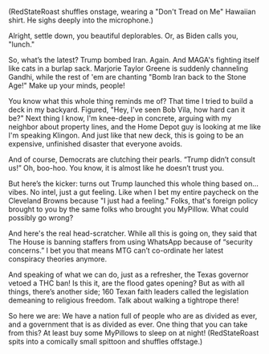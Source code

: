 (RedStateRoast shuffles onstage, wearing a "Don't Tread on Me" Hawaiian shirt. He sighs deeply into the microphone.)

Alright, settle down, you beautiful deplorables. Or, as Biden calls you, "lunch."

So, what’s the latest? Trump bombed Iran. Again. And MAGA's fighting itself like cats in a burlap sack. Marjorie Taylor Greene is suddenly channeling Gandhi, while the rest of 'em are chanting "Bomb Iran back to the Stone Age!" Make up your minds, people!

You know what this whole thing reminds me of? That time I tried to build a deck in my backyard. Figured, "Hey, I've seen Bob Vila, how hard can it be?" Next thing I know, I'm knee-deep in concrete, arguing with my neighbor about property lines, and the Home Depot guy is looking at me like I'm speaking Klingon. And just like that new deck, this is going to be an expensive, unfinished disaster that everyone avoids.

And of course, Democrats are clutching their pearls. “Trump didn’t consult us!” Oh, boo-hoo. You know, it is almost like he doesn’t trust you.

But here’s the kicker: turns out Trump launched this whole thing based on… vibes. No intel, just a gut feeling. Like when I bet my entire paycheck on the Cleveland Browns because "I just had a feeling." Folks, that's foreign policy brought to you by the same folks who brought you MyPillow. What could possibly go wrong?

And here's the real head-scratcher. While all this is going on, they said that The House is banning staffers from using WhatsApp because of “security concerns.” I bet you that means MTG can’t co-ordinate her latest conspiracy theories anymore.

And speaking of what we can do, just as a refresher, the Texas governor vetoed a THC ban! Is this it, are the flood gates opening? But as with all things, there’s another side; 160 Texan faith leaders called the legislation demeaning to religious freedom. Talk about walking a tightrope there!

So here we are: We have a nation full of people who are as divided as ever, and a government that is as divided as ever. One thing that you can take from this? At least buy some MyPillows to sleep on at night!
(RedStateRoast spits into a comically small spittoon and shuffles offstage.)